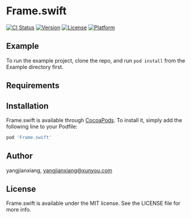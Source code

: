 # Frame.swift

[![CI Status](https://img.shields.io/travis/yangjianxiang/Frame.swift.svg?style=flat)](https://travis-ci.org/yangjianxiang/Frame.swift)
[![Version](https://img.shields.io/cocoapods/v/Frame.swift.svg?style=flat)](https://cocoapods.org/pods/Frame.swift)
[![License](https://img.shields.io/cocoapods/l/Frame.swift.svg?style=flat)](https://cocoapods.org/pods/Frame.swift)
[![Platform](https://img.shields.io/cocoapods/p/Frame.swift.svg?style=flat)](https://cocoapods.org/pods/Frame.swift)

## Example

To run the example project, clone the repo, and run `pod install` from the Example directory first.

## Requirements

## Installation

Frame.swift is available through [CocoaPods](https://cocoapods.org). To install
it, simply add the following line to your Podfile:

```ruby
pod 'Frame.swift'
```

## Author

yangjianxiang, yangjianxiang@xunyou.com

## License

Frame.swift is available under the MIT license. See the LICENSE file for more info.
